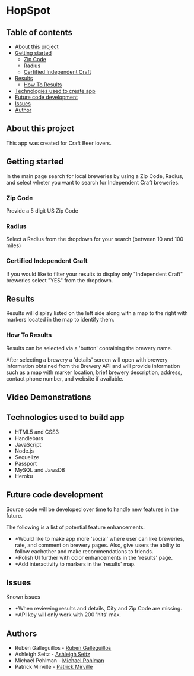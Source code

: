 # HopSpot

## Table of contents
  * [About this project](#about-this-project)
  * [Getting started](#getting-started)
    * [Zip Code](#zip)
    * [Radius](#radius)
    * [Certified Independent Craft](#certified)
  * [Results](#results)
  	* [How To Results](#how-results)
  * [Technologies used to create app](#technologies-used)
  * [Future code development](#feature-enhancements)
  * [Issues](#issues)
  * [Author](#author)

## <a name="about-this-project"></a> About this project
<p>This app was created for Craft Beer lovers. </p>

## <a name="getting-started"></a> Getting started
In the main page search for local breweries by using a Zip Code, Radius, and select wheter you want to search for Independent Craft breweries.

### <a name="zip"></a> Zip Code
Provide a 5 digit US Zip Code

### <a name="radius"></a> Radius
Select a Radius from the dropdown for your search (between 10 and 100 miles)

### <a name="certified"></a> Certified Independent Craft
If you would like to filter your results to display only "Independent Craft" breweries select "YES" from the dropdown. 

## <a name="results"></a> Results
<p>Results will display listed on the left side along with a map to the right with markers located in the map to identify them.</p>

### <a name="how-results"></a> How To Results
<p>Results can be selected via a 'button' containing the brewery name.</p>
<p>After selecting a brewery a 'details' screen will open with brewery information obtained from the Brewery API and will provide information such as a map with marker location, brief brewery description, address, contact phone number, and website if available.</p>

## <a name="demo"></a> Video Demonstrations

<!-- * Sources here  -->

## <a name="technologies-used"></a> Technologies used to build app

  * HTML5 and CSS3
  * Handlebars
  * JavaScript
  * Node.js  
  * Sequelize
  * Passport
  * MySQL and JawsDB
  * Heroku

## <a name="feature-enhancements"></a> Future code development
<p>Source code will be developed over time to handle new features in the future.</p>
<p>The following is a list of potential feature enhancements:</p>
<ul>
  <li>*Would like to make app more 'social' where user can like breweries, rate, and comment on brewery pages. Also, give users the ability to follow eachother and make recommendations to friends.</li>
  <li>*Polish UI further with color enhancements in the 'results' page.</li>
  <li>*Add interactivity to markers in the 'results' map.</li>
</ul>

## <a name ="Issues"></a> Issues

<p>Known issues</p>
<ul>
  <li>*When reviewing results and details, City and Zip Code are missing.</li>
  <li>*API key will only work with 200 'hits' max.</li>
</ul>

## <a name="author"></a> Authors

* Ruben Galleguillos - [Ruben Galleguillos](https://github.com/rhgcodes)
* Ashleigh Seitz - [Ashleigh Seitz](https://github.com/aseitz94)
* Michael Pohlman - [Michael Pohlman](https://github.com/Mpohlman17)
* Patrick Mirville - [Patrick Mirville](https://github.com/pmirville)